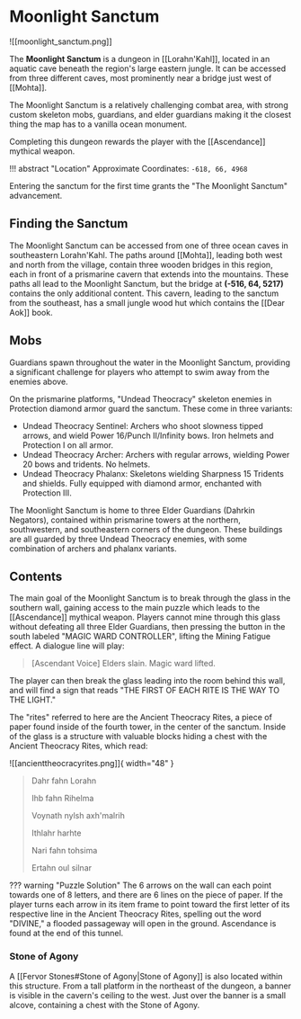# Moonlight Sanctum

![[moonlight_sanctum.png]]

The **Moonlight Sanctum** is a dungeon in [[Lorahn'Kahl]], located in an aquatic cave beneath the region's large eastern jungle. It can be accessed from three different caves, most prominently near a bridge just west of [[Mohta]].

The Moonlight Sanctum is a relatively challenging combat area, with strong custom skeleton mobs, guardians, and elder guardians making it the closest thing the map has to a vanilla ocean monument. 

Completing this dungeon rewards the player with the [[Ascendance]] mythical weapon.

!!! abstract "Location"
    Approximate Coordinates: `-618, 66, 4968`

Entering the sanctum for the first time grants the "The Moonlight Sanctum" advancement.

## Finding the Sanctum

The Moonlight Sanctum can be accessed from one of three ocean caves in southeastern Lorahn'Kahl. The paths around [[Mohta]], leading both west and north from the village, contain three wooden bridges in this region, each in front of a prismarine cavern that extends into the mountains. These paths all lead to the Moonlight Sanctum, but the bridge at **(-516, 64, 5217)** contains the only additional content. This cavern, leading to the sanctum from the southeast, has a small jungle wood hut which contains the [[Dear Aok]] book.

## Mobs

Guardians spawn throughout the water in the Moonlight Sanctum, providing a significant challenge for players who attempt to swim away from the enemies above.

On the prismarine platforms, "Undead Theocracy" skeleton enemies in Protection diamond armor guard the sanctum. These come in three variants:

- Undead Theocracy Sentinel: Archers who shoot slowness tipped arrows, and wield Power 16/Punch II/Infinity bows. Iron helmets and Protection I on all armor. <br>
- Undead Theocracy Archer: Archers with regular arrows, wielding Power 20 bows and tridents. No helmets. <br>
- Undead Theocracy Phalanx: Skeletons wielding Sharpness 15 Tridents and shields. Fully equipped with diamond armor, enchanted with Protection III.

The Moonlight Sanctum is home to three Elder Guardians (Dahrkin Negators), contained within prismarine towers at the northern, southwestern, and southeastern corners of the dungeon. These buildings are all guarded by three Undead Theocracy enemies, with some combination of archers and phalanx variants. 

## Contents

The main goal of the Moonlight Sanctum is to break through the glass in the southern wall, gaining access to the main puzzle which leads to the [[Ascendance]] mythical weapon. Players cannot mine through this glass without defeating all three Elder Guardians, then pressing the button in the south labeled "MAGIC WARD CONTROLLER", lifting the Mining Fatigue effect. A dialogue line will play:

> [Ascendant Voice] Elders slain. Magic ward lifted.

The player can then break the glass leading into the room behind this wall, and will find a sign that reads "THE FIRST OF EACH RITE IS THE WAY TO THE LIGHT."

The "rites" referred to here are the Ancient Theocracy Rites, a piece of paper found inside of the fourth tower, in the center of the sanctum. Inside of the glass is a structure with valuable blocks hiding a chest with the Ancient Theocracy Rites, which read:

![[ancienttheocracyrites.png]]{ width="48" }

> Dahr fahn Lorahn
>
> Ihb fahn Rihelma
>
> Voynath nylsh axh'malrih
>
> Ithlahr harhte
>
> Nari fahn tohsima
>
> Ertahn oul silnar

??? warning "Puzzle Solution"
    The 6 arrows on the wall can each point towards one of 8 letters, and there are 6 lines on the piece of paper. If the player turns each arrow in its item frame to point toward the first letter of its respective line in the Ancient Theocracy Rites, spelling out the word "DIVINE," a flooded passageway will open in the ground. Ascendance is found at the end of this tunnel.

### Stone of Agony

A [[Fervor Stones#Stone of Agony|Stone of Agony]] is also located within this structure. From a tall platform in the northeast of the dungeon, a banner is visible in the cavern's ceiling to the west. Just over the banner is a small alcove, containing a chest with the Stone of Agony.
